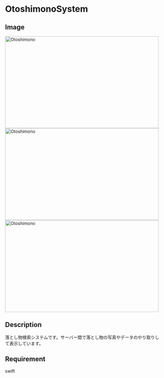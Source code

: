 # OtoshimonoSystem

## Image
<img src="https://user-images.githubusercontent.com/27613682/31309001-437d879a-abba-11e7-956b-d906c665787b.PNG" alt="Otoshimono" title="Otoshimono" width=500 height=300>

<img src="https://user-images.githubusercontent.com/27613682/31308996-3762c36c-abba-11e7-8dc8-5fa4720fa6e1.PNG" alt="Otoshimono" title="Otoshimono" width=500 height=300>

<img src="https://user-images.githubusercontent.com/27613682/31308965-d909c3e2-abb9-11e7-906f-347439e5f3b4.PNG" alt="Otoshimono" title="Otoshimono" width=500 height=300>

## Description
落とし物検索システムです。サーバー間で落とし物の写真やデータのやり取りして表示しています。

## Requirement
swift
